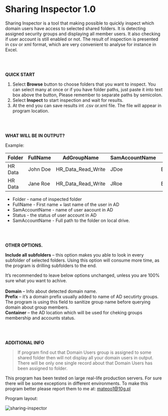 # Sharing Inspector 1.0

Sharing Inspector is a tool that making possible to quickly inspect which domain users have access to selected shared folders. It is detecting assigned security groups and displaying all member users. It also checking if user account is still enabled or not. The result of inspection is presented in csv or xml format, which are very convenient to analyse for instance in Excel.

<br /><br />

**QUICK START**


1) Select **Browse** button to choose folders that you want to inspect. You can select many at once or if you have folder paths, just paste it into text box above the button, Please remember to separate paths by semicolon.
2) Select **Inspect** to start inspection and wait for results.
3) At the end you can save results int .csv or.xml file. The file will appear in program location.

<br /><br />

**WHAT WILL BE IN OUTPUT?**


Example:

|Folder|FullName|AdGroupName|SamAccountName|Status|Fullpath
| ------------- | ------------- | ------------- |------------- |------------- |------------- |
HR Data|John Doe|HR_Data_Read_Write|JDoe|Enabled|D:\Share\HR Data
HR Data|Jane Roe|HR_Data_Read_Write|JRoe|Enabled|D:\Share\HR Data

* Folder - name of inspected folder
* FullName - First name + last name of the user in AD
* SamAccountName - name of user aacount in AD
* Status - the status of user account in AD
* SamAccountName - Full path to the folder on local drive.

<br /><br />

**OTHER OPTIONS.**


**Include all subfolders** – this option makes you able to look in every subfolder of selected folders. Using this option will consume more time, as the program is drilling subfolders to the end. <br />

It’s recommended to leave below options unchanged, unless you are 100% sure what you want to achive.<br /><br />
**Domain** – Info about detected domain name.<br />
**Prefix** – it’s a domain prefix usually added to name of AD secutirty groups. The program is using this field to sanitize group name before querying domain about group members.<br />
**Container** – the AD location which will be used for cheking groups membership and accounts status.<br />

<br /><br />

**ADDITIONAL INFO**

> If program find out that Domain Users group is assigned to some shared folder then will not display all your domain users in output. There will be only one single record about that Domain Users has been assigned to folder.


This program has been tested on large real-life production servers. 
For sure there will be some exceptions in different environments. 
To make this program better please report them to me at: mateoo1@10g.pl


Program layout:  

![sharing-inspector](https://user-images.githubusercontent.com/32539815/132106021-e43863ce-8621-4d28-8672-aa4ee6ef3b7f.jpg)
